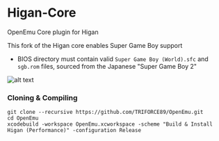 Higan-Core
==========

OpenEmu Core plugin for Higan

This fork of the Higan core enables Super Game Boy support

* BIOS directory must contain valid `Super Game Boy (World).sfc` and `sgb.rom` files, sourced from the Japanese "Super Game Boy 2"

![alt text](https://www.mariowiki.com/images/8/8b/Donkey_Kong_Super_Game_Boy_Screen_9.png "Donkey Kong '94'")


### Cloning & Compiling

```
git clone --recursive https://github.com/TRIFORCE89/OpenEmu.git
cd OpenEmu
xcodebuild -workspace OpenEmu.xcworkspace -scheme "Build & Install Higan (Performance)" -configuration Release
```
